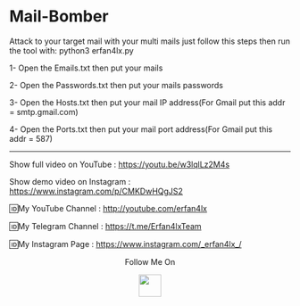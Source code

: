 # Mail-Bomber
Attack to your target mail with your multi mails just follow this steps then run the tool with: python3 erfan4lx.py

1- Open the Emails.txt then put your mails 

2- Open the Passwords.txt then put your mails passwords  

3- Open the Hosts.txt then put your mail IP address(For Gmail put this addr = smtp.gmail.com) 

4- Open the Ports.txt then put your mail port address(For Gmail put this addr = 587) 
***
Show full video on YouTube : https://youtu.be/w3lqlLz2M4s

Show demo video on Instagram : https://www.instagram.com/p/CMKDwHQgJS2

🆔My YouTube Channel : http://youtube.com/erfan4lx

🆔My Telegram Channel : https://t.me/Erfan4lxTeam

🆔My Instagram Page : https://www.instagram.com/_erfan4lx_/

<p align="center">
  Follow Me On
</p>
<p align="center">
  <a href="https://www.youtube.com/c/erfan4lx?sub_confirmation=1">
    <img src="https://www.iconsdb.com/icons/preview/black/youtube-4-xxl.png" width="40" height="40">
  </a>
</p>

